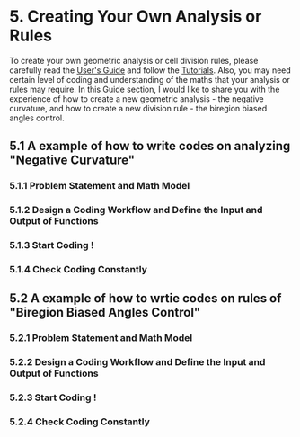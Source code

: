 # 5. Creating Your Own Analysis or Rules

To create your own geometric analysis or cell division rules, please carefully read the [User's Guide](../User's%20Guide) and follow the [Tutorials](../Tutorials). Also, you may need certain level of coding and understanding of the maths that your analysis or rules may require. In this Guide section, I would like to share you with the experience of how to create a new geometric analysis - the negative curvature, and how to create a new division rule - the biregion biased angles control.

## 5.1 A example of how to write codes on analyzing "Negative Curvature"

### 5.1.1 Problem Statement and Math Model 

### 5.1.2 Design a Coding Workflow and Define the Input and Output of Functions

### 5.1.3 Start Coding !

### 5.1.4 Check Coding Constantly

## 5.2 A example of how to wrtie codes on rules of "Biregion Biased Angles Control"

### 5.2.1 Problem Statement and Math Model 

### 5.2.2 Design a Coding Workflow and Define the Input and Output of Functions

### 5.2.3 Start Coding !

### 5.2.4 Check Coding Constantly
